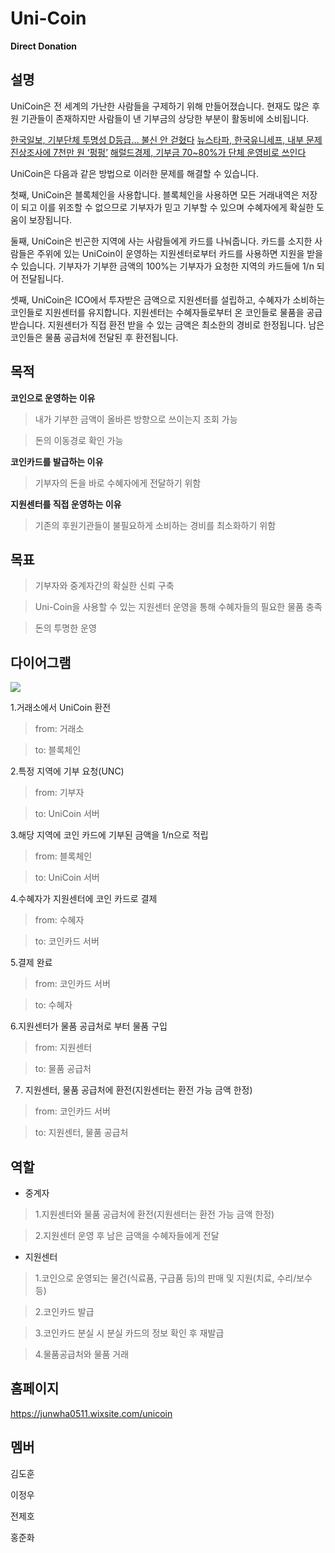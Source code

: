 # Uni-Coin
**Direct Donation**

설명
----
 UniCoin은 전 세계의 가난한 사람들을 구제하기 위해 만들어졌습니다. 현재도 많은 후원 기관들이 존재하지만 사람들이 낸 기부금의 상당한 부분이 활동비에 소비됩니다. 
 
 [한국일보, 기부단체 투명성 D등급… 불신 안 걷혔다](http://hankookilbo.com/v/4a135d2aab024f0b8f083788e3746855)
 [뉴스타파, 한국유니세프, 내부 문제 진상조사에 7천만 원 ‘펑펑’](https://newstapa.org/43750)
 [해럴드경제, 기부금 70~80%가 단체 운영비로 쓰인다](http://heraldk.com/2013/05/27/%EA%B8%B0%EB%B6%80%EA%B8%88-7080%EA%B0%80-%EB%8B%A8%EC%B2%B4-%EC%9A%B4%EC%98%81%EB%B9%84%EB%A1%9C-%EC%93%B0%EC%9D%B8%EB%8B%A4/)

UniCoin은 다음과 같은 방법으로 이러한 문제를 해결할 수 있습니다. 
 
 첫째, UniCoin은 블록체인을 사용합니다. 블록체인을 사용하면 모든 거래내역은 저장이 되고 이를 위조할 수 없으므로 기부자가 믿고 기부할 수 있으며 수혜자에게 확실한 도움이 보장됩니다.
 
 둘째, UniCoin은 빈곤한 지역에 사는 사람들에게 카드를 나눠줍니다. 카드를 소지한 사람들은 주위에 있는 UniCoin이 운영하는 지원센터로부터 카드를 사용하면 지원을 받을 수 있습니다. 기부자가 기부한 금액의 100%는 기부자가 요청한 지역의 카드들에 1/n 되어 전달됩니다. 
 
 셋째, UniCoin은 ICO에서 투자받은 금액으로 지원센터를 설립하고, 수혜자가 소비하는 코인들로 지원센터를 유지합니다. 지원센터는 수혜자들로부터 온 코인들로 물품을 공급받습니다. 지원센터가 직접 환전 받을 수 있는 금액은 최소한의 경비로 한정됩니다. 남은 코인들은 물품 공급처에 전달된 후 환전됩니다.

목적
----
**코인으로 운영하는 이유**

>내가 기부한 금액이 올바른 방향으로 쓰이는지 조회 가능

>돈의 이동경로 확인 가능

**코인카드를 발급하는 이유**

>기부자의 돈을 바로 수혜자에게 전달하기 위함

**지원센터를 직접 운영하는 이유**

>기존의 후원기관들이 불필요하게 소비하는 경비를 최소화하기 위함

목표
----

>기부자와 중계자간의 확실한 신뢰 구축

>Uni-Coin을 사용할 수 있는 지원센터 운영을 통해 수혜자들의 필요한 물품 충족

>돈의 투명한 운영

다이어그램
----

![](https://user-images.githubusercontent.com/17183234/44066633-49eb1f20-9fac-11e8-94f6-01b4579d1c3e.png)


1.거래소에서 UniCoin 환전

>from: 거래소

>to: 블록체인


2.특정 지역에 기부 요청(UNC)

>from: 기부자

>to: UniCoin 서버


3.해당 지역에 코인 카드에 기부된 금액을 1/n으로 적립

>from: 블록체인

>to: UniCoin 서버


4.수혜자가 지원센터에 코인 카드로 결제

>from: 수혜자

>to: 코인카드 서버


5.결제 완료

>from: 코인카드 서버

>to: 수혜자


6.지원센터가 물품 공급처로 부터 물품 구입

>from: 지원센터

>to: 물품 공급처

7. 지원센터, 물품 공급처에 환전(지원센터는 환전 가능 금액 한정)

>from: 코인카드 서버

>to: 지원센터, 물품 공급처

역할
----

* 중계자

>1.지원센터와 물품 공급처에 환전(지원센터는 환전 가능 금액 한정)

>2.지원센터 운영 후 남은 금액을 수혜자들에게 전달


* 지원센터

>1.코인으로 운영되는 물건(식료품, 구급품 등)의 판매 및 지원(치료, 수리/보수 등)

>2.코인카드 발급

>3.코인카드 분실 시 분실 카드의 정보 확인 후 재발급

>4.물품공급처와 물품 거래

홈페이지
----
https://junwha0511.wixsite.com/unicoin

멤버
----

김도훈

이정우

전제호

홍준화

